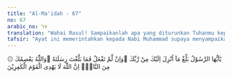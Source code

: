 ```yaml
---
title: "Al-Ma'idah - 67"
no: 67
arabic_no: ٦٧
translation: "Wahai Rasul! Sampaikanlah apa yang diturunkan Tuhanmu kepadamu. Jika tidak engkau lakukan (apa yang diperintahkan itu) berarti engkau tidak menyampaikan amanat-Nya. Dan Allah memelihara engkau dari (gangguan) manusia. Sungguh, Allah tidak memberi petunjuk kepada orang-orang kafir."
tafsir: "Ayat ini memerintahkan kepada Nabi Muhammad supaya menyampaikan apa yang telah diturunkan kepadanya tanpa menghiraukan besarnya tantangan di kalangan Ahli Kitab, orang musyrik dan orang-orang fasik.\n\nAyat ini menganjurkan kepada Nabi Muhammad agar tidak perlu takut menghadapi gangguan dari mereka dalam membentangkan rahasia dan keburukan tingkah laku mereka itu karena Allah menjamin akan memelihara Nabi Muhammad dari gangguan, baik masa sebelum hijrah oleh kafir Quraisy maupun sesudah hijrah oleh orang Yahudi. Apa yang telah diturunkan oleh Allah kepada Muhammad adalah amanat yang wajib disampaikan seluruhnya kepada manusia. Menyampaikan sebagian saja dari amanat-Nya dianggap sama dengan tidak menyampaikan sama sekali. Demikianlah kerasnya peringatan Allah kepada Muhammad. Hal tersebut menunjukkan bahwa tugas menyampaikan amanat adalah kewajiban Rasul. Tugas penyampaian tersebut tidak boleh ditunda meskipun penundaan itu dilakukan untuk menunggu kesanggupan manusia untuk menerimanya, karena masa penundaan itu dapat dianggap sebagai suatu tindakan penyembunyian terhadap amanat Allah. \n\nAncaman terhadap penyembunyian sebagian amanat Allah sama kerasnya dengan ancaman terhadap sikap sesesorang yang beriman kepada sebagian rasul saja dan beriman kepada sebagian ayat Al-Qur'an saja. Meskipun seorang rasul bersifat maksum yakni terpelihara dari sifat tidak menyampaikan, namun ayat ini menegaskan bahwa tugas menyampaikan amanat adalah kewajiban yang tidak dapat ditawar-tawar atau ditunda-tunda meskipun menyangkut pribadi Rasul sendiri seperti halnya yang kemudian terjadi antara Zainab binti Jahsy dengan Nabi Muhammad sebagaimana yang diuraikan dalam al-Ahzab/33: 37 :\n\n\"Dan (ingatlah) ketika engkau (Muhammad) berkata kepada orang yang telah diberi nikmat oleh Allah dan engkau (juga) telah memberi nikmat kepadanya, \"pertahankanlah terus istrimu dan bertakwalah kepada Allah\", sedang engkau menyembunyikan di dalam hatimu apa yang akan dinyatakan oleh Allah, dan engkau takut kepada manusia padahal Allah lebih berhak engkau takuti. (al-Ahzab/33:37).\n\nDalam hubungan ini Aisyah dan Anas berkata, \"Kalaulah kiranya Nabi Muhammad akan menyembunyikan sesuatu dalam Al-Qur'an, tentu ayat inilah yang disembunyikannya.\" Dari keterangan 'Aisyah dan Anas ini jelaslah peristiwa yang kemudian terjadi antara Zainab binti Jahsy dengan Zaid ialah perceraian yang berkelanjutan dengan berlakunya kehendak Allah yaitu menikahkan Zainab dengan Nabi Muhammad. Hal tersebut tidak dikemukakan oleh Nabi Muhammad kepada Zaid ketika ia mengadukan peristiwanya kepada Nabi Muhammad pada hal beliau sudah mengetahuinya dengan perantaraan wahyu. Nabi Muhammad saw, menyembunyikan hal-hal yang diketahuinya sesuai dengan kesopanan disamping menghindarkan tuduhan-tuduhan yang dilancarkan oleh golongan orang-orang munafik. Meskipun demikian Nabi Muhammad masih juga menerima kritik Allah seperti diketahui pada ayat dalam surah al-Ahzab tersebut.\n\nTegasnya, ayat 67 ini mengancam orang-orang yang menyembunyikan amanat Allah sebagaimana tersebut dalam firman-Nya:\n\n\"Sungguh, orang-orang yang menyembunyikan apa yang telah Kami turunkan berupa keterangan-keterangan dan petunjuk, setelah Kami jelaskan kepada manusia dalam Kitab (Al-Qur'an), mereka itulah yang dilaknat Allah dan dilaknat (pula) oleh mereka yang melaknat.\" (al-Baqarah/2:159).\n\nSejalan dengan ancaman Al-Qur'an ini, Nabi Muhammad bersabda mengingatkan orang-orang yang menyembunyikan ilmu pengetahuan: \n\nBarang siapa ditanya tentang sesuatu ilmu pengetahuan lalu disembunyikannya maka ia akan dikekang pada hari Kiamat dengan kekangan dari api neraka. (Riwayat Abu Daud, at-Tirmidzi dari Abu Hurairah).\n\nSelanjutnya akhir ayat ini menegaskan bahwa Allah tidak akan memberi petunjuk kepada orang-orang kafir yang mengganggu Nabi Muhammad dan pekerjaan mereka itu pastilah sia-sia karena Allah tetap melindungi Nabi-Nya dan tetap akan meninggikan kalimat-Nya."
---
```

۞ يٰٓاَيُّهَا الرَّسُوْلُ بَلِّغْ مَآ اُنْزِلَ اِلَيْكَ مِنْ رَّبِّكَ ۗوَاِنْ لَّمْ تَفْعَلْ فَمَا بَلَّغْتَ رِسٰلَتَهٗ ۗوَاللّٰهُ يَعْصِمُكَ مِنَ النَّاسِۗ اِنَّ اللّٰهَ لَا يَهْدِى الْقَوْمَ الْكٰفِرِيْنَ